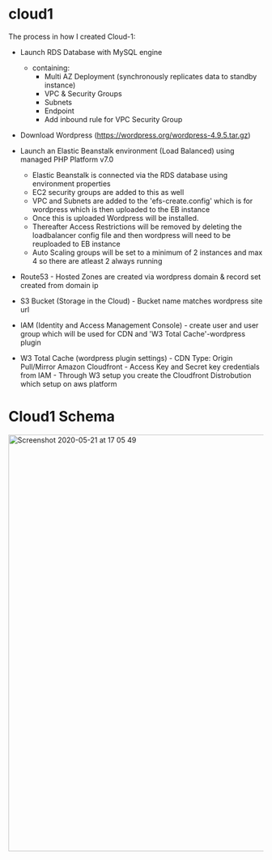 # cloud1

The process in how I created Cloud-1:

- Launch RDS Database with MySQL engine
   - containing:
      - Multi AZ Deployment (synchronously replicates data to standby instance)
      - VPC & Security Groups
      - Subnets
      - Endpoint
      - Add inbound rule for VPC Security Group
      
- Download Wordpress (https://wordpress.org/wordpress-4.9.5.tar.gz)

- Launch an Elastic Beanstalk environment (Load Balanced) using managed PHP Platform v7.0
     - Elastic Beanstalk is connected via the RDS database using environment properties
     - EC2 security groups are added to this as well
     - VPC and Subnets are added to the 'efs-create.config' which is for wordpress which is
       then uploaded to the EB instance
     - Once this is uploaded Wordpress will be installed.
     - Thereafter Access Restrictions will be removed by deleting the loadbalancer config file
       and then wordpress will need to be reuploaded to EB instance
     - Auto Scaling groups will be set to a minimum of 2 instances and max 4 so there are atleast 2 always running

- Route53
      - Hosted Zones are created via wordpress domain & record set created from domain ip

- S3 Bucket (Storage in the Cloud)
      - Bucket name matches wordpress site url

- IAM (Identity and Access Management Console)
      - create user and user group which will be used for CDN and 'W3 Total Cache'-wordpress plugin

- W3 Total Cache (wordpress plugin settings)
      - CDN Type: Origin Pull/Mirror Amazon Cloudfront
      - Access Key and Secret key credentials from IAM
      - Through W3 setup you create the Cloudfront Distrobution which setup on aws platform
      
      
# Cloud1 Schema     
<img width="824" alt="Screenshot 2020-05-21 at 17 05 49" src="https://user-images.githubusercontent.com/39004363/82573638-50b23280-9b86-11ea-90f6-c938ff832f61.png">

